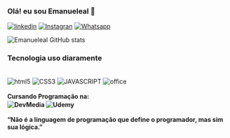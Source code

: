 ### Olá! eu sou  Emanueleal 👋 


[![linkedin](https://img.shields.io/badge/LinkedIn-0077B5?style=for-the-badge&logo=linkedin&logoColor=white)](https://www.linkedin.com/in/emanuel-leal-7b2879268/)
[![Instagran](	https://img.shields.io/badge/Instagram-E4405F?style=for-the-badge&logo=instagram&logoColor=white)](https://www.instagram.com/emanuel_app/)
[![Whatsapp]( https://img.shields.io/badge/WhatsApp-25D366?style=for-the-badge&logo=whatsapp&logoColor=white)](https://wa.me/5521985329015/)

![Emanueleal GitHub stats](https://github-readme-stats.vercel.app/api?username=Emanueleal&show_icons=true&theme=merko)

### Tecnologia uso diaramente 
<div style="display: inline_block"><br/>
<img align="center"alt="html5"src="https://img.shields.io/badge/HTML5-E34F26?style=for-the-badge&logo=html5&logoColor=white"/>
<img align="center"alt="CSS3"src="https://img.shields.io/badge/CSS3-1572B6?style=for-the-badge&logo=css3&logoColor=white"/>
<img align="center"alt="JAVASCRIPT"src="https://img.shields.io/badge/JavaScript-F7DF1E?style=for-the-badge&logo=javascript&logoColor=black"/>
<img align="center"alt="office"src="https://img.shields.io/badge/Microsoft_Office-D83B01?style=for-the-badge&logo=microsoft-office&logoColor=white"/><br>
<br>
<b>Cursando Programação na: 
<div style="display: inline_block">
<img align="center"alt="DevMedia"src="https://img.shields.io/badge/DevMedia-5AC710?style=for-the-badge&logo=DevMedia&logoColor=white"/>
<img align="center"alt="Udemy"src="https://img.shields.io/badge/Udemy-EC5252?style=for-the-badge&logo=Udemy&logoColor=white"/>
</div><br>
<b> “Não é a linguagem de programação que define o programador, mas sim sua lógica.”  
